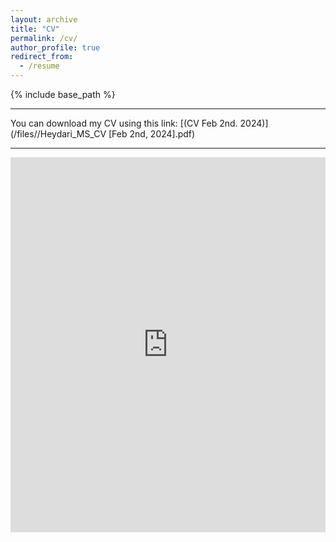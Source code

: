 ```yaml
---
layout: archive
title: "CV"
permalink: /cv/
author_profile: true
redirect_from:
  - /resume
---
```


{% include base_path %}

---

You can download my CV using this link: [(CV Feb 2nd. 2024)](/files//Heydari_MS_CV [Feb 2nd, 2024].pdf)

---
<iframe src="http://docs.google.com/gview?url=https://heydari-msadra.github.io/files//Heydari_MS_CV%20[Feb%202nd,%202024].pdf&embedded=true" style="height:600px; width:100%;" frameborder="0"></embed>
---
<iframe src="http://docs.google.com/gview?url=https://heydari-msadra.github.io/files//Heydari_MS_CV%20[Feb%202nd,%202024].pdf&embedded=true" style="height:600px; width:100%;" frameborder="0">
---

<html>
  <body>
  <object data="/files//Heydari_MS_CV [Feb 2nd, 2024].pdf" type="application/pdf" width="100%">
      <p>Unable to display PDF file. <a href="/files//Heydari_MS_CV [Feb 2nd, 2024].pdf">Download</a> instead.</p>
  </object>
    <iframe src="http://docs.google.com/gview?url=https://heydari-msadra.github.io/files//Heydari_MS_CV%20[Feb%202nd,%202024].pdf&embedded=true" style="height:600px; width:100%;" frameborder="0"></embed>
  </body>
</html>

<html>
  <body>
    <iframe src="http://docs.google.com/gview?url=https://heydari-msadra.github.io/files//Heydari_MS_CV%20[Feb%202nd,%202024].pdf&embedded=true" style="height:600px; width:100%;" frameborder="0"></embed>
  </body>
</html>
